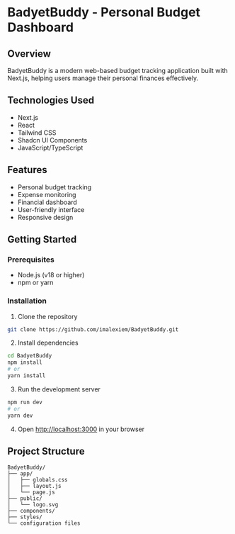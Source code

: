# BadyetBuddy - Personal Budget Dashboard

## Overview
BadyetBuddy is a modern web-based budget tracking application built with Next.js, helping users manage their personal finances effectively.

## Technologies Used
- Next.js
- React
- Tailwind CSS
- Shadcn UI Components
- JavaScript/TypeScript

## Features
- Personal budget tracking
- Expense monitoring
- Financial dashboard
- User-friendly interface
- Responsive design

## Getting Started

### Prerequisites
- Node.js (v18 or higher)
- npm or yarn

### Installation
1. Clone the repository
```bash
git clone https://github.com/imalexiem/BadyetBuddy.git
```

2. Install dependencies
```bash
cd BadyetBuddy
npm install
# or
yarn install
```

3. Run the development server
```bash
npm run dev
# or
yarn dev
```

4. Open [http://localhost:3000](http://localhost:3000) in your browser

## Project Structure
```
BadyetBuddy/
├── app/
│   ├── globals.css
│   ├── layout.js
│   └── page.js
├── public/
│   └── logo.svg
├── components/
├── styles/
└── configuration files
```